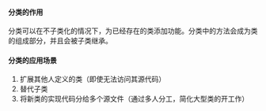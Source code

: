 #### 分类的作用
分类可以在不子类化的情况下，为已经存在的类添加功能。分类中的方法会成为类的组成部分，并且会被子类继承。

#### 分类的应用场景
1. 扩展其他人定义的类（即使无法访问其源代码）
2. 替代子类
3. 将新类的实现代码分给多个源文件（通过多人分工，简化大型类的开工作）

